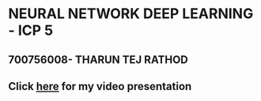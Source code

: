 # NEURAL NETWORK DEEP LEARNING - ICP 5
## 700756008- THARUN TEJ RATHOD


## Click [here](https://github.com/Tharuntej16/NNDL/assets/142547682/5087ee21-6e62-4c9b-9d2b-6f1fc2fadb22) for my video presentation
